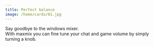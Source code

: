 ```yaml
---
title: Perfect balance
image: /home/cards/01.jpg
---
```


Say goodbye to the windows mixer.  
With maxmix you can fine tune your chat and game volume by simply turning a knob.  
